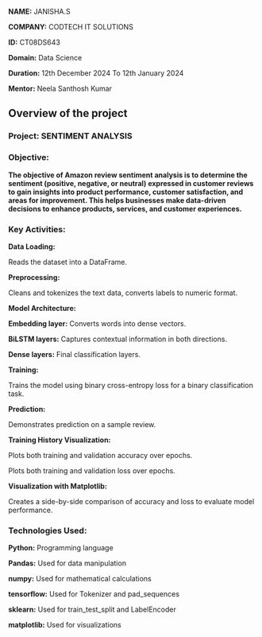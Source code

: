 **NAME:** JANISHA.S

**COMPANY:**  CODTECH IT SOLUTIONS

**ID:** CT08DS643

**Domain:** Data Science

**Duration:** 12th December 2024 To 12th January 2024

**Mentor:** Neela Santhosh Kumar

## Overview of the project
### Project: SENTIMENT ANALYSIS
### Objective:
**The objective of Amazon review sentiment analysis is to determine the sentiment (positive, negative, or neutral) expressed in customer reviews to gain insights into product performance, customer satisfaction, and areas for improvement. This helps businesses make data-driven decisions to enhance products, services, and customer experiences.** 

### Key Activities: 
**Data Loading:** 

Reads the dataset into a DataFrame.

**Preprocessing:** 

Cleans and tokenizes the text data, converts labels to numeric format.

**Model Architecture:**

**Embedding layer:** Converts words into dense vectors.

**BiLSTM layers:** Captures contextual information in both directions.

**Dense layers:** Final classification layers.

**Training:**

Trains the model using binary cross-entropy loss for a binary classification task.

**Prediction:**

Demonstrates prediction on a sample review.

**Training History Visualization:**

Plots both training and validation accuracy over epochs.

Plots both training and validation loss over epochs.

**Visualization with Matplotlib:**

Creates a side-by-side comparison of accuracy and loss to evaluate model performance.


### Technologies Used:
**Python:** Programming language

**Pandas:** Used for data manipulation

**numpy:** Used for mathematical calculations

**tensorflow:** Used for Tokenizer and pad_sequences

**sklearn:** Used for train_test_split and LabelEncoder

**matplotlib:** Used for visualizations

